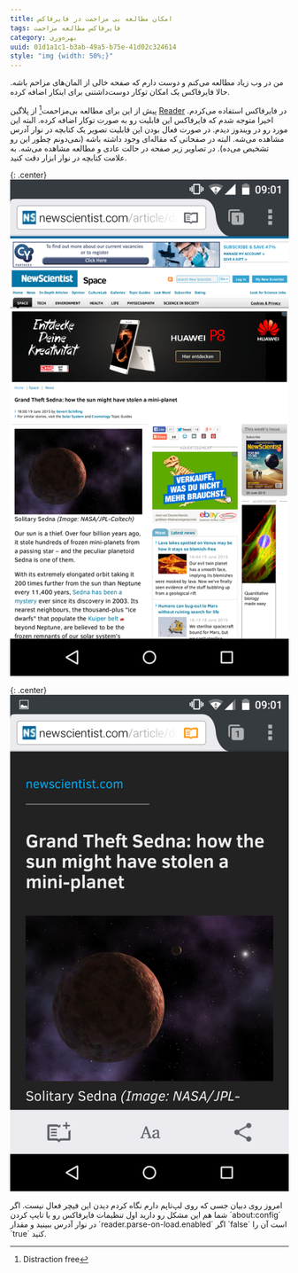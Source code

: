 ```yaml
---
title: امکان مطالعه بی مزاحمت در فایرفاکس
tags: فایرفاکس مطالعه مزاحمت
category: بهره‌وری
uuid: 01d1a1c1-b3ab-49a5-b75e-41d02c324614
style: "img {width: 50%;}"
---
```


من در وب زیاد مطالعه می‌کنم و دوست دارم که صفحه خالی از المان‌های مزاحم باشه. حالا فایرفاکس یک امکان توکار دوست‌داشتنی برای اینکار اضافه کرده.

پیش از این برای مطالعه بی‌مزاحمت[^1] از پلاگین [Reader](https://addons.mozilla.org/en-us/firefox/addon/reader/) در فایرفاکس استفاده می‌کردم. اخیرا متوجه شدم که فایرفاکس این قابلیت رو به صورت توکار اضافه کرده. البته این مورد رو در ویندوز دیدم. در صورت فعال بودن این قابلیت تصویر یک کتابچه در نوار آدرس مشاهده می‌شه. البته در صفحاتی که مقاله‌ای وجود داشته باشه (نمی‌دونم چطور این رو تشخیص می‌ده).
در تصاویر زیر صفحه در حالت عادی و مطالعه مشاهده می‌شه. به علامت کتابچه در نوار ابزار دقت کنید.

{: .center}
![image](assets/pimg/without-readability.png "صفحه در حالت عادی")

{: .center}
![Image](assets/pimg/with-readability.png "صفحه در حالت مطالعه")

امروز روی دبیان جسی که روی لپ‌تاپم دارم نگاه کردم دیدن این فیچر فعال نیست. اگر شما هم این مشکل رو دارید اول تنظیمات فایرفاکس رو با تایپ کردن ´about:config´ در نوار آدرس ببینید و مقدار ´reader.parse-on-load.enabled´ اگر ´false´ است آن را ´true´ کنید.

[^1]: Distraction free
